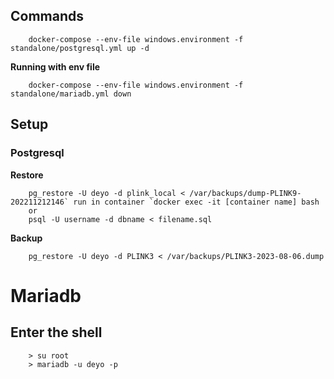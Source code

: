 ## Commands
```
    docker-compose --env-file windows.environment -f standalone/postgresql.yml up -d 
```
**Running with env file**
```
    docker-compose --env-file windows.environment -f standalone/mariadb.yml down
```

## Setup
### Postgresql
**Restore** 
```
    pg_restore -U deyo -d plink_local < /var/backups/dump-PLINK9-202211212146` run in container `docker exec -it [container name] bash
    or
    psql -U username -d dbname < filename.sql
```
**Backup**
```
    pg_restore -U deyo -d PLINK3 < /var/backups/PLINK3-2023-08-06.dump
```

# Mariadb
## Enter the shell
```
    > su root
    > mariadb -u deyo -p
```

